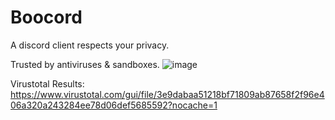 # Boocord
A discord client respects your privacy.

Trusted by antiviruses & sandboxes.
![image](https://user-images.githubusercontent.com/85783692/223534002-f8ef79f6-9391-4b43-9ada-9e18f3b749f0.png)

Virustotal Results:
https://www.virustotal.com/gui/file/3e9dabaa51218bf71809ab87658f2f96e406a320a243284ee78d06def5685592?nocache=1
